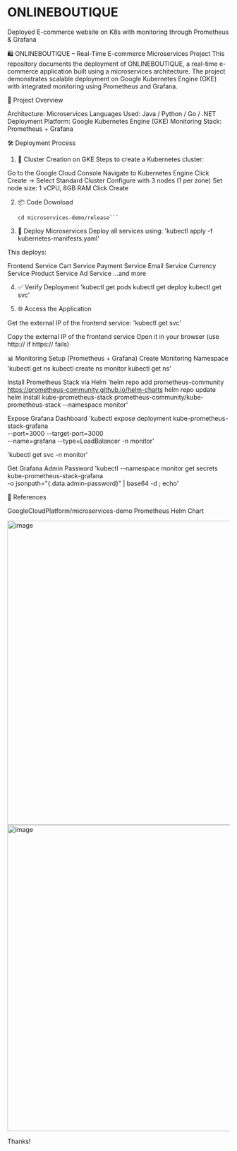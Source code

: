 # ONLINEBOUTIQUE
Deployed E-commerce website on K8s with monitoring through  Prometheus &amp; Grafana

🛍️ ONLINEBOUTIQUE – Real-Time E-commerce Microservices Project
This repository documents the deployment of ONLINEBOUTIQUE, a real-time e-commerce application built using a microservices architecture. The project demonstrates scalable deployment on Google Kubernetes Engine (GKE) with integrated monitoring using Prometheus and Grafana.

🚀 Project Overview

Architecture: Microservices
Languages Used: Java / Python / Go / .NET
Deployment Platform: Google Kubernetes Engine (GKE)
Monitoring Stack: Prometheus + Grafana


🛠️ Deployment Process
1. 🔧 Cluster Creation on GKE
Steps to create a Kubernetes cluster:

Go to the Google Cloud Console
Navigate to Kubernetes Engine
Click Create → Select Standard Cluster
Configure with 3 nodes (1 per zone)
Set node size: 1 vCPU, 8GB RAM
Click Create


2. 📦 Code Download
   ```git clone https://github.com/GoogleCloudPlatform/microservices-demo.git
   cd microservices-demo/release```

3. 🚢 Deploy Microservices
Deploy all services using:
   'kubectl apply -f kubernetes-manifests.yaml'

This deploys:

Frontend Service
Cart Service
Payment Service
Email Service
Currency Service
Product Service
Ad Service
...and more


4. ✅ Verify Deployment
   'kubectl get pods
   kubectl get deploy
   kubectl get svc'

5. 🌐 Access the Application

Get the external IP of the frontend service:
   'kubectl get svc'

Copy the external IP of the frontend service
Open it in your browser (use http:// if https:// fails)

📊 Monitoring Setup (Prometheus + Grafana)
Create Monitoring Namespace
   'kubectl get ns
   kubectl create ns monitor
   kubectl get ns'

Install Prometheus Stack via Helm
   'helm repo add prometheus-community https://prometheus-community.github.io/helm-charts
   helm repo update
   helm install kube-prometheus-stack prometheus-community/kube-prometheus-stack --namespace monitor'

Expose Grafana Dashboard
   'kubectl expose deployment kube-prometheus-stack-grafana \
   --port=3000 --target-port=3000 \
   --name=grafana --type=LoadBalancer -n monitor'

   'kubectl get svc -n monitor'

Get Grafana Admin Password
   'kubectl --namespace monitor get secrets kube-prometheus-stack-grafana \
  -o jsonpath="{.data.admin-password}" | base64 -d ; echo'

📎 References

GoogleCloudPlatform/microservices-demo
Prometheus Helm Chart

<img width="1360" height="688" alt="image" src="https://github.com/user-attachments/assets/021a64d8-4557-4f10-ba63-52cfeb906ba3" />

<img width="1360" height="693" alt="image" src="https://github.com/user-attachments/assets/341c27d9-66d7-45f0-a653-00c1e33db725" />

Thanks!
